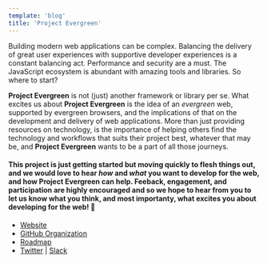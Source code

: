 ```yaml
---
template: 'blog'
title: 'Project Evergreen'
---
```


<app-blog-post
  title='Project Evergreen'
  description='Project Evergreen: In Pursuit of Evergreen Web Applications'
  date='06.06.2018' 
  image='https://s3.amazonaws.com/uploads.thegreenhouse.io/project-evergreen/logo-small.png'>
        
  <div>
    <p>Building modern web applications can be complex.  Balancing the delivery of great user experiences with supportive developer experiences is a constant balancing act.  Performance and security are a must. The JavaScript ecosystem is abundant with amazing tools and libraries.  So where to start?</p>     
    <p><b>Project Evergreen</b> is not (just) another framework or library per se.  What excites us about <b>Project Evergreen</b> is the idea of an <i>evergreen</i> web, supported by evergreen browsers, and the implications of that on the development and delivery of web applications.  More than just providing resources on technology, is the importance of helping others find the technology and workflows that suits their project best, whatever that may be, and <b>Project Evergreen</b> wants to be a part  of all those journeys.</p>      
    <h4><p>This project is just getting started but moving quickly to flesh things out, and we would love to hear <i>how</i> and <i>what</i> you want to develop for the web, and how Project Evergreen can help.  Feeback, engagement, and participation are highly encouraged and so we hope to hear from you to let us know what you think, and most importanty, what excites you about developing for the web!  👋</p></h4>     
    <ul>
      <li>
        <a target="_blank" rel="noopener" href="https://projectevergreen.github.io/" onclick="getOutboundLink('https://projectevergreen.github.io/');">Website</a>
      </li>
      <li>
        <a target="_blank" rel="noopener"  href="https://github.com/ProjectEvergreen" onclick="getOutboundLink('https://github.com/ProjectEvergreen');">GitHub Organization</a>
      </li>
      <li>
        <a target="_blank" rel="noopener"  href="https://github.com/ProjectEvergreen/project-evergreen/milestones" onclick="getOutboundLink('https://github.com/ProjectEvergreen/project-evergreen/milestones');">Roadmap</a>
      </li>
      <li>
        <a target="_blank" rel="noopener"  href="https://twitter.com/PrjEvergreen" onclick="getOutboundLink('https://twitter.com/PrjEvergreen');">Twitter</a><span> | </span>
        <a target="_blank" rel="noopener" href="https://join.slack.com/t/thegreenhouseio/shared_invite/enQtMzcyMzE2Mjk1MjgwLTFkNzY2NDQwOTg0MjRiYmY1ZDYyOGE1YzM0ZmQwNTgxZWI0NWU0YmYxZDhkNDQ3Y2Q3ODhjZTdiMTEwNzY5MTk" onclick="getOutboundLink('https://join.slack.com/t/thegreenhouseio/shared_invite/enQtMzcyMzE2Mjk1MjgwLTFkNzY2NDQwOTg0MjRiYmY1ZDYyOGE1YzM0ZmQwNTgxZWI0NWU0YmYxZDhkNDQ3Y2Q3ODhjZTdiMTEwNzY5MTk');">Slack</a>
      </li>
    </ul>
  
  </div>

</app-blog-post>
